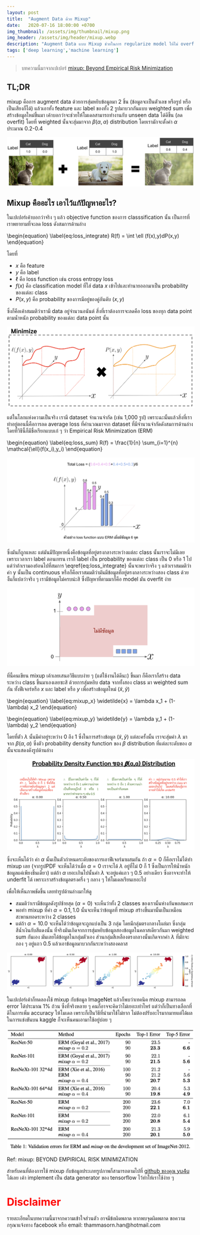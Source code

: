 ```yaml
---
layout: post
title:  "Augment Data ด้วย Mixup"
date:   2020-07-16 18:00:00 +0700
img_thumbnail: /assets/img/thumbnail/mixup.png
img_header: /assets/img/header/mixup.webp
description: "Augment Data แบบ Mixup ช่วยในการ regularize model ให้ไม่ overfit และสามารถทำงานกับ in-between sample (ข้อมูลกึ่ง ๆ ระหว่างคลาส) ได้ดีขึ้น"
tags: ['deep learning','machine learning']
---
```


> บทความนี้มาจากเปเปอร์ <a href="https://arxiv.org/pdf/1710.09412.pdf">mixup: Beyond Empirical Risk Minimization </a>


## TL;DR
mixup คือการ augment data ด้วยการสุ่มหยิบข้อมูลมา 2 ชิ้น (ข้อมูลจะเป็นตัวเลข หรือรูป หรือเป็นเสียงก็ได้) แล้วเอาทั้ง feature และ label ของทั้ง 2 รูปมาบวกกันแบบ weighted sum เพื่อสร้างข้อมูลใหม่ขึ้นมา เค้าบอกว่าจะช่วยให้โมเดลสามารถทำงานกับ unseen data ได้ดีขึ้น (ลด overfit) โดยที่ weighted นั้นจะสุ่มมาจาก $\beta(\alpha,\alpha)$ distribution โดยเรามักจะตั้งค่า $\alpha$ ประมาณ 0.2-0.4

![alt text](/assets/img/mixup/overview.png)


<!-- รูปปป -->
 

## Mixup คืออะไร เอาไว้แก้ปัญหาอะไร?
<!-- >TL;DR จริง ๆ แล้วเราต้องการจะสร้างโมเดลให้ classify data ได้ทั้งหมดที่เป็นไปได้ เช่น เอารูปแมวรูปหมามาแบบ infinity แต่ว่าจริง ๆ แล้วเรามี dataset จำกัด -->

ในเปเปอร์เค้าบอกว่าจริง ๆ แล้ว objective function ของการ classsification นั้น เป็นการที่เราพยายามที่จะลด loss ดังสมการด้านล่าง 

\begin{equation}
\label{eq:loss_integrate}
   R(f) =  \int \ell (f(x),y)dP(x,y)
\end{equation}

โดยที่
- $x$ คือ feature
- $y$ คือ label
- $\ell$ คือ loss function เช่น cross entropy loss
- $f(x)$ คือ classification model ที่ใส่ data $x$ เข้าไปและทำนายออกมาเป็น probability ของแต่ละ class
- $P(x,y)$ คือ probability ของการมีอยู่ของคู่อันดับ $(x,y)$

ซึ่งก็คือเค้าสมมติว่าเรามี data อยู่จำนวนอนันต์ สิ่งที่เราต้องการจะลดคือ loss ของทุก data point ตามน้ำหนัก probability ของแต่ละ data point นั้น 

![alt text](/assets/img/mixup/visualize_loss_integrate.png)



แต่ในโลกแห่งความเป็นจริง เรามี dataset จำนวนจำกัด (เช่น 1,000 รูป) เพราะฉะนั้นแล้วสิ่งที่เราทำอยู่ตอนนี้คือการลด average loss ที่คำนวณมาจาก dataset ที่มีจำนวนจำกัดดังสมการด้านล่าง โดยที่วิธีนี้ก็มีชื่อเรียกแบบเก๋ ๆ ว่า Empirical Risk Minimization (ERM)

\begin{equation}
\label{eq:loss_sum}
   R(f) =  \frac{1}{n} \sum_{i=1}^{n} \mathcal{\ell}(f(x_i),y_i)
\end{equation}

![alt text](/assets/img/mixup/visualize_loss_sum.png)


ซึ่งมันก็ถูกแหละ แต่มันมีปัญหาหนึ่งคือข้อมูลที่อยู่ตรงกลางระหว่างแต่ละ class นั้นเราจะไม่มีเลย เพราะเวลาเรา label ตอนเทรน เราก็ label เป็น probability ของแต่ละ class เป็น 0 หรือ 1 ไป แต่ว่าถ้าเรามองย้อนไปที่สมการ \eqref{eq:loss_integrate} นั้นจะพบว่าจริง ๆ แล้วเราสมมติว่าค่า y นั้นเป็น continuous หรือก็คือเราสมมติว่ามันมีข้อมูลที่อยู่ตรงกลางระหว่างสอง class ด้วย งั้นก็แปลว่าจริง ๆ เรามีข้อมูลไม่ครบน่ะสิ ซึ่งปัญหาที่ตามมาก็คือ model มัน overfit ง่าย 

![alt text](/assets/img/mixup/missing.png)



ที่นี้คนเขียน mixup เค้าเลยเสนอวิธีแบบง่าย ๆ (แต่ใช้งานได้ดีนะ) ขึ้นมา ก็คือเราก็สร้าง data ระหว่าง class ขึ้นมาเองเลยซะสิ ด้วยการสุ่มหยิบ data จากทั้งสอง class มา weighted sum กัน ทั้งฟีเจอร์หรือ $x$ และ label หรือ $y$ เพื่อสร้างข้อมูลใหม่ $(\widetilde{x},\widetilde{y})$

\begin{equation}
\label{eq:mixup_x}
	\widetilde{x} = \lambda x_1 + (1-\lambda) x_2
\end{equation}

\begin{equation}
\label{eq:mixup_y}
	\widetilde{y} = \lambda y_1 + (1-\lambda) y_2
\end{equation}

โดยที่ตัว $\lambda$ นั้นมีค่าอยู่ระหว่าง 0 ถึง 1 ซึ่งในการสร้างข้อมูล $(\widetilde{x},\widetilde{y})$ แต่ละครั้งนั้น เราจะสุ่มค่า $\lambda$ มาจาก $\beta(\alpha,\alpha)$ ซึ่งตัว probability density function ของ $\beta$ distribution ที่แต่ละระดับของ $\alpha$ นั้นจะแสดงดังรูปด้านล่าง

![alt text](/assets/img/mixup/pdf-beta.png)

ซึ่งจะเห็นได้ว่า ค่า $\alpha$ นั้นเป็นตัวกำหนดระดับของการเอาฟีเจอร์มาผสมกัน ถ้า $\alpha = 0$ ก็คือเราไม่ได้ทำ mixup เลย (จากรูป ​PDF จะเห็นได้ว่าเมื่อ $\alpha=0$ เราจะได้ $\lambda$ อยู่ที่ไม่ 0 ก็ 1 ซึ่งเป็นการให้น้ำหนักข้อมูลแค่เพียงชิ้นเดียว) แต่ถ้า $\alpha$ เยอะเกินไปนั้นค่า $\lambda$ จะอยู่แค่แถว ๆ 0.5 อย่างเดียว ซึ่งอาจจะทำให้ underfit ได้ เพราะเราสร้างข้อมูลตรงครึ่ง ๆ กลาง ๆ ให้โมเดลเรียนเยอะไป

เพื่อให้เห็นภาพชัดขึ้น เลยทำรูปด้านล่างมาให้ดู 
- สมมติว่าเรามีข้อมูลดังรูปซ้ายสุด ($\alpha=0$) จะเห็นว่าทั้ง 2 classes ของเรานั้นห่างกันพอสมควร 
- พอทำ mixup ที่ค่า $\alpha=0.1,1.0$ นั้นจะเห็นว่าข้อมูลที่ mixup สร้างขึ้นมานั้นเป็นเหมือนสะพานทอดระหว่าง 2 classes 
- แต่ถ้า $\alpha=10.0$ จะเห็นได้ว่าข้อมูลจะถูกแบ่งเป็น 3 กลุ่ม โดยมีกลุ่มตรงกลางโผล่มา ซึ่งกลุ่มสีน้ำเงินกับสีแดงนั้น ที่จริงมันเกิดจากการสุ่มหยิบข้อมูลสองข้อมูลในคลาสเดียวกันมา weighted sum กันเอง มันเลยได้ข้อมูลในกลุ่มตัวเอง ส่วนกลุ่มสีเหลืองตรงกลางนั้นเกิดจากค่า $\lambda$ ที่มักจะกอง ๆ อยู่แถว 0.5 แล้วเอาข้อมูลมาบวกกันระหว่างสองคลาส

![alt text](/assets/img/mixup/varied_alpha_mixup.png)


ในเปเปอร์เค้าก็ทดลองใช้ mixup กับข้อมูล ImageNet แล้วก็พบว่าเทคนิค mixup สามารถลด error ได้ประมาณ 1% ถ้วน ซึ่งที่จริงหลาย ๆ คนก็อาจจะคิดว่าไม่เยอะเท่าไหร่ แต่ว่าก็เป็นทางเลือกที่ดีในการเพิ่ม accuracy ให้โมเดล เพราะก็เป็นวิธีที่นำมาใช้ไม่ยาก ไม่ต้องปรับอะไรมากมายแต่ได้ผล ในการแข่งขันบน kaggle ก็จะเห็นคนเอามาใช้อยู่บ่อย ๆ 

![alt text](/assets/img/mixup/result.png)

Ref: mixup: BEYOND EMPIRICAL RISK MINIMIZATION


สำหรับคนที่ต้องการใช้ mixup กับข้อมูลประเภทรูปภาพก็สามารถตามไปที่ <a href="https://github.com/yu4u/mixup-generator">github ของคุณ yu4u</a> ได้เลย เค้า implement เป็น data generator ของ tensorflow ไว้ทำให้เราใช้ง่าย ๆ 


<h1 style='color: red;'>Disclaimer</h1>
รายละเอียดในบทความนี้มาจากความเข้าใจส่วนตัว อาจมีข้อผิดพลาด หากพบจุดผิดพลาด ขอความกรุณาแจ้งทาง facebook หรือ email: thammasorn.han@hotmail.com



